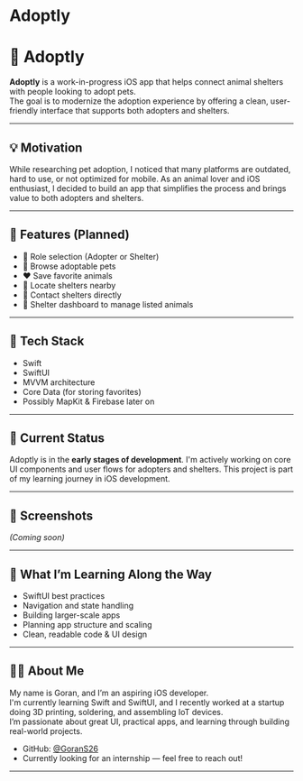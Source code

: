 # Adoptly

# 🐾 Adoptly

**Adoptly** is a work-in-progress iOS app that helps connect animal shelters with people looking to adopt pets.  
The goal is to modernize the adoption experience by offering a clean, user-friendly interface that supports both adopters and shelters.

---

## 💡 Motivation

While researching pet adoption, I noticed that many platforms are outdated, hard to use, or not optimized for mobile. As an animal lover and iOS enthusiast, I decided to build an app that simplifies the process and brings value to both adopters and shelters.

---

## 📱 Features (Planned)

- 🔑 Role selection (Adopter or Shelter)
- 🐶 Browse adoptable pets
- ❤️ Save favorite animals
- 📍 Locate shelters nearby
- 💬 Contact shelters directly
- 🧾 Shelter dashboard to manage listed animals

---

## 🔧 Tech Stack

- Swift
- SwiftUI
- MVVM architecture 
- Core Data (for storing favorites)
- Possibly MapKit & Firebase later on

---

## 🚧 Current Status

Adoptly is in the **early stages of development**. I'm actively working on core UI components and user flows for adopters and shelters. This project is part of my learning journey in iOS development.

---

## 📸 Screenshots

*(Coming soon)*

---

## 🧠 What I’m Learning Along the Way

- SwiftUI best practices
- Navigation and state handling
- Building larger-scale apps
- Planning app structure and scaling
- Clean, readable code & UI design

---

## 👨‍💻 About Me

My name is Goran, and I’m an aspiring iOS developer.  
I'm currently learning Swift and SwiftUI, and I recently worked at a startup doing 3D printing, soldering, and assembling IoT devices.  
I’m passionate about great UI, practical apps, and learning through building real-world projects.

- GitHub: [@GoranS26](https://github.com/GoranS26)
- Currently looking for an internship — feel free to reach out!

---


